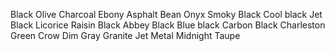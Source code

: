 Black Olive
Charcoal
Ebony
Asphalt
Bean
Onyx
Smoky Black
Cool black
Jet Black
Licorice
Raisin Black
Abbey
Black
Blue black
Carbon Black
Charleston Green
Crow
Dim Gray
Granite
Jet
Metal
Midnight
Taupe
